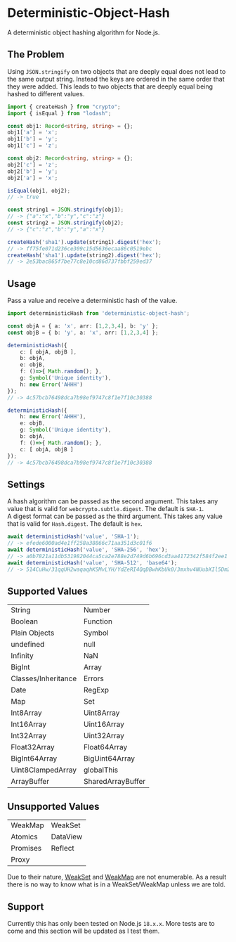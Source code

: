 # Deterministic-Object-Hash
A deterministic object hashing algorithm for Node.js.

## The Problem
Using `JSON.stringify` on two objects that are deeply equal does not lead to the same output string. Instead the keys are ordered in the same order that they were added. This leads to two objects that are deeply equal being hashed to different values.

```typescript
import { createHash } from "crypto";
import { isEqual } from "lodash";

const obj1: Record<string, string> = {};
obj1['a'] = 'x';
obj1['b'] = 'y';
obj1['c'] = 'z';

const obj2: Record<string, string> = {};
obj2['c'] = 'z';
obj2['b'] = 'y';
obj2['a'] = 'x';

isEqual(obj1, obj2);
// -> true

const string1 = JSON.stringify(obj1);
// -> {"a":"x","b":"y","c":"z"}
const string2 = JSON.stringify(obj2);
// -> {"c":"z","b":"y","a":"x"}

createHash('sha1').update(string1).digest('hex');
// -> ff75fe071d236ce309c15d5636ecaa86c0519ebc
createHash('sha1').update(string2).digest('hex');
// -> 2e53bac865f7be77c8e10cd86d737fbbf259ed37
```


## Usage
Pass a value and receive a deterministic hash of the value.

```typescript
import deterministicHash from 'deterministic-object-hash';

const objA = { a: 'x', arr: [1,2,3,4], b: 'y' };
const objB = { b: 'y', a: 'x', arr: [1,2,3,4] };

deterministicHash({
	c: [ objA, objB ],
	b: objA,
	e: objB,
	f: ()=>{ Math.random(); },
	g: Symbol('Unique identity'),
	h: new Error('AHHH')
});
// -> 4c57bcb76498dca7b98ef9747c8f1e7f10c30388

deterministicHash({
	h: new Error('AHHH'),
	e: objB,
	g: Symbol('Unique identity'),
	b: objA,
	f: ()=>{ Math.random(); },
	c: [ objA, objB ]
});
// -> 4c57bcb76498dca7b98ef9747c8f1e7f10c30388
```

## Settings

A hash algorithm can be passed as the second argument. This takes any value that is valid for `webcrypto.subtle.digest`. The default is `SHA-1`. \
A digest format can be passed as the third argument. This takes any value that is valid for `Hash.digest`. The default is `hex`.


```typescript
await deterministicHash('value', 'SHA-1');
// -> efede6000ad4e1ff258a38866c71aa351d3c01f6
await deterministicHash('value', 'SHA-256', 'hex');
// -> a0b7821a11db531982044ca5ca2e788e2d749d6b696cd3aa4172342f584f2ee1
await deterministicHash('value', 'SHA-512', 'base64');
// -> 514CuHw/31qqUH2waqaqhKSMvLYH/YdZeRI4QqDBwhKbUk0/3mxhv4NUubXIl5Dm2k0VpU6ZZkmunEb10RngfQ==
```

## Supported Values
|                     |                   |
| ------------------- | ----------------- |
| String              | Number            |
| Boolean             | Function          |
| Plain Objects       | Symbol            |
| undefined           | null              |
| Infinity            | NaN               |
| BigInt              | Array             |
| Classes/Inheritance | Errors            |
| Date                | RegExp            |
| Map                 | Set               |
| Int8Array           | Uint8Array        |
| Int16Array          | Uint16Array       |
| Int32Array          | Uint32Array       |
| Float32Array        | Float64Array      |
| BigInt64Array       | BigUint64Array    |
| Uint8ClampedArray   | globalThis        |
| ArrayBuffer         | SharedArrayBuffer |

## Unsupported Values
|          |          |
| -------- | -------- |
| WeakMap  | WeakSet  |
| Atomics  | DataView |
| Promises | Reflect  |
| Proxy    |          |

Due to their nature, [WeakSet](https://developer.mozilla.org/en-US/docs/Web/JavaScript/Reference/Global_Objects/WeakSet#description) and [WeakMap](https://developer.mozilla.org/en-US/docs/Web/JavaScript/Reference/Global_Objects/WeakMap#why_weakmap) are not enumerable. As a result there is no way to know what is in a WeakSet/WeakMap unless we are told.

## Support
Currently this has only been tested on Node.js `18.x.x`. More tests are to come and this section will be updated as I test them.